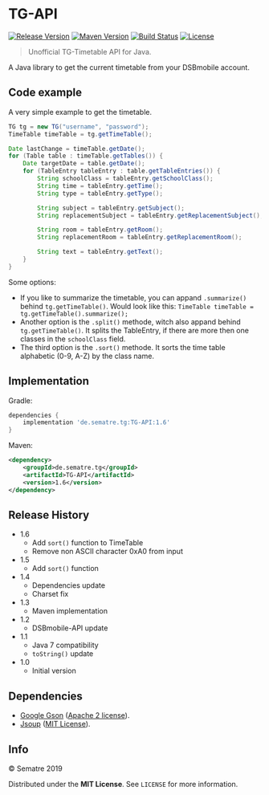 # TG-API
[![Release Version][release-image]][release-url]
[![Maven Version][maven-image]][maven-url]
[![Build Status][travis-image]][travis-url]
[![License][license-image]][license-url]
> Unofficial TG-Timetable API for Java.


A Java library to get the current timetable from your DSBmobile account.

## Code example
A very simple example to get the timetable.

```java
TG tg = new TG("username", "password");
TimeTable timeTable = tg.getTimeTable();

Date lastChange = timeTable.getDate();
for (Table table : timeTable.getTables()) {
	Date targetDate = table.getDate();
	for (TableEntry tableEntry : table.getTableEntries()) {
		String schoolClass = tableEntry.getSchoolClass();
		String time = tableEntry.getTime();
		String type = tableEntry.getType();

		String subject = tableEntry.getSubject();
		String replacementSubject = tableEntry.getReplacementSubject();

		String room = tableEntry.getRoom();
		String replacementRoom = tableEntry.getReplacementRoom();

		String text = tableEntry.getText();
	}
}
```

Some options:
 - If you like to summarize the timetable,  you can appand ``.summarize()`` behind ``tg.getTimeTable()``. Would look like this:
``TimeTable timeTable = tg.getTimeTable().summarize();``
 - Another option is the ``.split()`` methode, witch also appand behind ``tg.getTimeTable()``. It splits the TableEntry, if there are more then one classes in the ``schoolClass`` field.
 - The third option is the ``.sort()`` methode. It sorts the time table alphabetic (0-9, A-Z) by the class name.

## Implementation
Gradle:
```gradle
dependencies {
	implementation 'de.sematre.tg:TG-API:1.6'
}
```

Maven:
```xml
<dependency>
	<groupId>de.sematre.tg</groupId>
	<artifactId>TG-API</artifactId>
	<version>1.6</version>
</dependency>
```

## Release History
* 1.6
	* Add ``sort()`` function to TimeTable
	* Remove non ASCII character 0xA0 from input
* 1.5
	* Add ``sort()`` function
* 1.4
	* Dependencies update
	* Charset fix
* 1.3
	* Maven implementation
* 1.2
    * DSBmobile-API update
* 1.1
    * Java 7 compatibility
	* ``toString()`` update
* 1.0
    * Initial version

## Dependencies
- [Google Gson](https://github.com/google/gson) ([Apache 2 license](https://github.com/google/gson/blob/master/LICENSE)).
- [Jsoup](https://jsoup.org/) ([MIT License](https://jsoup.org/license)).

## Info
© Sematre 2019

Distributed under the **MIT License**. See ``LICENSE`` for more information.

[release-image]: https://img.shields.io/github/release/Sematre/TG-API.svg?style=flat-square
[release-url]: https://github.com/Sematre/TG-API/releases/latest

[maven-image]: https://img.shields.io/maven-central/v/de.sematre.tg/TG-API.svg?style=flat-square
[maven-url]: https://search.maven.org/artifact/de.sematre.tg/TG-API/

[travis-image]: https://img.shields.io/travis/com/Sematre/TG-API.svg?style=flat-square
[travis-url]: https://travis-ci.com/Sematre/TG-API

[license-image]: https://img.shields.io/github/license/Sematre/TG-API.svg?style=flat-square
[license-url]: https://github.com/Sematre/TG-API/blob/master/LICENSE